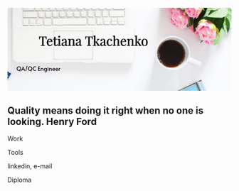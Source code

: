 ![Header](https://github.com/TetianaTkachenko-qa/TetianaTkachenko-qa/blob/main/assets/%D0%9E%D0%B1%D0%BA%D0%BB%D0%B0%D0%B4%D0%B8%D0%BD%D0%BA%D0%B0%20851x315%20%D0%BF.png)

## Quality means doing it right when no one is looking.             Henry Ford

Work

Tools

linkedin, e-mail 

Diploma
